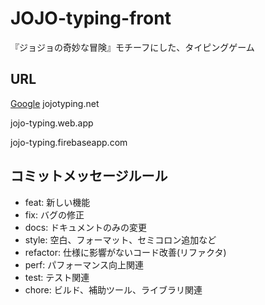 # JOJO-typing-front
『ジョジョの奇妙な冒険』モチーフにした、タイピングゲーム

## URL
[Google](https://www.google.co.jp/)
jojotyping.net

jojo-typing.web.app

jojo-typing.firebaseapp.com

## コミットメッセージルール
- feat: 新しい機能<br>
- fix: バグの修正<br>
- docs: ドキュメントのみの変更<br>
- style: 空白、フォーマット、セミコロン追加など<br>
- refactor: 仕様に影響がないコード改善(リファクタ)<br>
- perf: パフォーマンス向上関連<br>
- test: テスト関連<br>
- chore: ビルド、補助ツール、ライブラリ関連<br>
